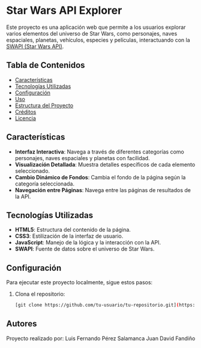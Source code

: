 # Star Wars API Explorer

Este proyecto es una aplicación web que permite a los usuarios explorar varios elementos del universo de Star Wars, como personajes, naves espaciales, planetas, vehículos, especies y películas, interactuando con la [SWAPI (Star Wars API)](https://swapi.dev/).

## Tabla de Contenidos

- [Características](#características)
- [Tecnologías Utilizadas](#tecnologías-utilizadas)
- [Configuración](#configuración)
- [Uso](#uso)
- [Estructura del Proyecto](#estructura-del-proyecto)
- [Créditos](#créditos)
- [Licencia](#licencia)

## Características

- **Interfaz Interactiva**: Navega a través de diferentes categorías como personajes, naves espaciales y planetas con facilidad.
- **Visualización Detallada**: Muestra detalles específicos de cada elemento seleccionado.
- **Cambio Dinámico de Fondos**: Cambia el fondo de la página según la categoría seleccionada.
- **Navegación entre Páginas**: Navega entre las páginas de resultados de la API.

## Tecnologías Utilizadas

- **HTML5**: Estructura del contenido de la página.
- **CSS3**: Estilización de la interfaz de usuario.
- **JavaScript**: Manejo de la lógica y la interacción con la API.
- **SWAPI**: Fuente de datos sobre el universo de Star Wars.

## Configuración

Para ejecutar este proyecto localmente, sigue estos pasos:

1. Clona el repositorio:
   ```bash
   [git clone https://github.com/tu-usuario/tu-repositorio.git](https://github.com/JuanDavidFandinoA/STAR-WARS-API)

## Autores
Proyecto realizado por:
Luis Fernando Pérez Salamanca
Juan David Fandiño
